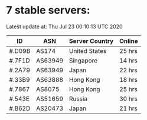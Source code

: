 # 7 stable servers:

Latest update at: Thu Jul 23 00:10:13 UTC 2020

| ID | ASN | Server Country | Online |
| -- | --- | -------------- | ------ |
| #.D09B | AS174 | United States | 25 hrs |
| #.7F1D | AS63949 | Singapore | 14 hrs |
| #.2A79 | AS63949 | Japan | 22 hrs |
| #.33B9 | AS63888 | Hong Kong | 18 hrs |
| #.7867 | AS8075 | Hong Kong | 25 hrs |
| #.543E | AS51659 | Russia | 30 hrs |
| #.B62D | AS20473 | Japan | 21 hrs |

